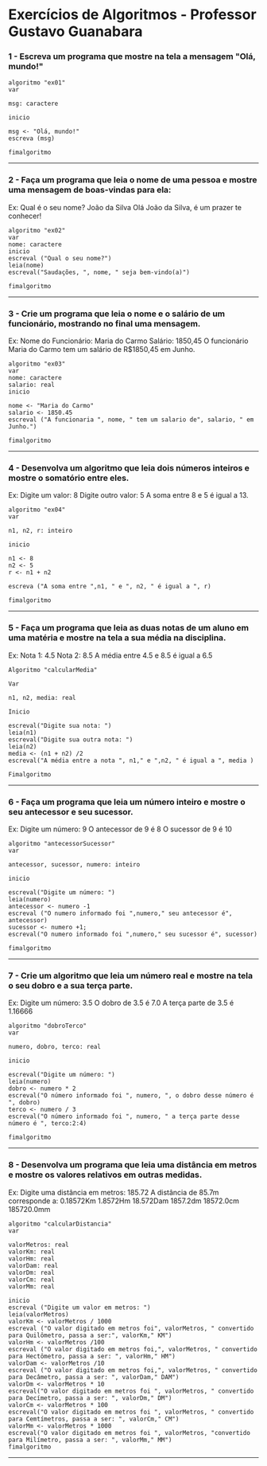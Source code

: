 # Exercícios de Algoritmos - Professor Gustavo Guanabara

### 1 - Escreva um programa que mostre na tela a mensagem "Olá, mundo!"
```
algoritmo "ex01"
var

msg: caractere

inicio

msg <- "Olá, mundo!"
escreva (msg)

fimalgoritmo
```
---
### 2 - Faça um programa que leia o nome de uma pessoa e mostre uma mensagem de boas-vindas para ela:
Ex: 
Qual é o seu nome? João da Silva
Olá João da Silva, é um prazer te conhecer!

```
algoritmo "ex02"
var
nome: caractere
inicio
escreval ("Qual o seu nome?")
leia(nome)
escreval("Saudações, ", nome, " seja bem-vindo(a)")

fimalgoritmo
```
---
### 3 - Crie um programa que leia o nome e o salário de um funcionário, mostrando no final uma mensagem.
Ex:
Nome do Funcionário: Maria do Carmo
Salário: 1850,45
O funcionário Maria do Carmo tem um salário de R$1850,45 em Junho.

```
algoritmo "ex03"
var
nome: caractere
salario: real
inicio

nome <- "Maria do Carmo"
salario <- 1850.45
escreval ("A funcionaria ", nome, " tem um salario de", salario, " em Junho.")

fimalgoritmo
``` 
---

### 4 - Desenvolva um algoritmo que leia dois números inteiros e mostre o somatório entre eles.
Ex:
Digite um valor: 8
Digite outro valor: 5
A soma entre 8 e 5 é igual a 13.
```
algoritmo "ex04"
var

n1, n2, r: inteiro

inicio

n1 <- 8
n2 <- 5
r <- n1 + n2

escreva ("A soma entre ",n1, " e ", n2, " é igual a ", r)

fimalgoritmo
```

---

### 5 - Faça um programa que leia as duas notas de um aluno em uma matéria e mostre na tela a sua média na disciplina.
Ex:
Nota 1: 4.5
Nota 2: 8.5
A média entre 4.5 e 8.5 é igual a 6.5
```
Algoritmo "calcularMedia"

Var

n1, n2, media: real

Inicio

escreval("Digite sua nota: ")
leia(n1)
escreval("Digite sua outra nota: ")
leia(n2)
media <- (n1 + n2) /2
escreval("A média entre a nota ", n1," e ",n2, " é igual a ", media )

Fimalgoritmo
```
---

### 6 - Faça um programa que leia um número inteiro e mostre o seu antecessor e seu sucessor.
Ex:
Digite um número: 9
O antecessor de 9 é 8
O sucessor de 9 é 10
```
algoritmo "antecessorSucessor"
var

antecessor, sucessor, numero: inteiro

inicio

escreval("Digite um número: ")
leia(numero)
antecessor <- numero -1
escreval ("O numero informado foi ",numero," seu antecessor é", antecessor)
sucessor <- numero +1;
escreval("O numero informado foi ",numero," seu sucessor é", sucessor)

fimalgoritmo
```
---

### 7 - Crie um algoritmo que leia um número real e mostre na tela o seu dobro e a sua terça parte.
Ex:
Digite um número: 3.5
O dobro de 3.5 é 7.0
A terça parte de 3.5 é 1.16666
```
algoritmo "dobroTerco"
var

numero, dobro, terco: real

inicio

escreval("Digite um número: ")
leia(numero)
dobro <- numero * 2
escreval("O número informado foi ", numero, ", o dobro desse número é ", dobro)
terco <- numero / 3
escreval("O número informado foi ", numero, " a terça parte desse número é ", terco:2:4)

fimalgoritmo
```
---
### 8 - Desenvolva um programa que leia uma distância em metros e mostre os valores relativos em outras medidas.
Ex:
Digite uma distância em metros: 185.72
A distância de 85.7m corresponde a:
0.18572Km
1.8572Hm
18.572Dam
1857.2dm
18572.0cm
185720.0mm
```
algoritmo "calcularDistancia"
var

valorMetros: real
valorKm: real
valorHm: real
valorDam: real
valorDm: real
valorCm: real
valorMm: real

inicio
escreval ("Digite um valor em metros: ")
leia(valorMetros)
valorKm <- valorMetros / 1000
escreval ("O valor digitado em metros foi", valorMetros, " convertido para Quilômetro, passa a ser:", valorKm," KM")
valorHm <- valorMetros /100
escreval ("O valor digitado em metros foi,", valorMetros, " convertido para Hectômetro, passa a ser: ", valorHm," HM")
valorDam <- valorMetros /10
escreval ("O valor digitado em metros foi,", valorMetros, " convertido para Decâmetro, passa a ser: ", valorDam," DAM")
valorDm <- valorMetros * 10
escreval("O valor digitado em metros foi ", valorMetros, " convertido para Decímetro, passa a ser: ", valorDm," DM")
valorCm <- valorMetros * 100
escreval("O valor digitado em metros foi ", valorMetros, " convertido para Cemtímetros, passa a ser: ", valorCm," CM")
valorMm <- valorMetros * 1000
escreval("O valor digitado em metros foi ", valorMetros, "convertido para Milímetro, passa a ser: ", valorMm," MM")
fimalgoritmo 
```
---